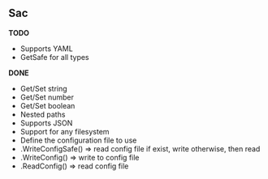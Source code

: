 ## Sac

**TODO**

* Supports YAML
* GetSafe for all types

**DONE**

* Get/Set string
* Get/Set number
* Get/Set boolean
* Nested paths
* Supports JSON
* Support for any filesystem
* Define the configuration file to use
* .WriteConfigSafe() => read config file if exist, write otherwise, then read
* .WriteConfig() => write to config file
* .ReadConfig() => read config file